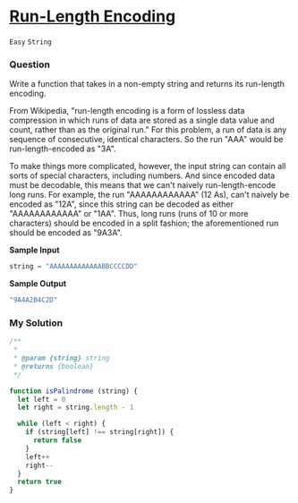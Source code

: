 # [Run-Length Encoding](https://www.algoexpert.io/questions/run-length-encoding)

`Easy` `String`

### Question

Write a function that takes in a non-empty string and returns its run-length encoding.

From Wikipedia, "run-length encoding is a form of lossless data compression in which runs of data are stored as a single data value and count, rather than as the original run." For this problem, a run of data is any sequence of consecutive, identical characters. So the run "AAA" would be run-length-encoded as "3A".

To make things more complicated, however, the input string can contain all sorts of special characters, including numbers. And since encoded data must be decodable, this means that we can't naively run-length-encode long runs. For example, the run "AAAAAAAAAAAA" (12 As), can't naively be encoded as "12A", since this string can be decoded as either "AAAAAAAAAAAA" or "1AA". Thus, long runs (runs of 10 or more characters) should be encoded in a split fashion; the aforementioned run should be encoded as "9A3A".

**Sample Input**
```js
string = "AAAAAAAAAAAAABBCCCCDD"
```

**Sample Output**
```js
"9A4A2B4C2D"
```

### My Solution
```js
/**
 * 
 * @param {string} string 
 * @returns {boolean}
 */

function isPalindrome (string) {
  let left = 0
  let right = string.length - 1

  while (left < right) {
    if (string[left] !== string[right]) {
      return false
    }
    left++
    right--
  }
  return true
}
```
